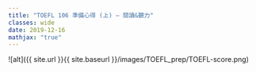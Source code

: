```yaml
---
title: "TOEFL 106 準備心得 (上) — 閱讀&聽力"
classes: wide
date: 2019-12-16
mathjax: "true"
---
```


![alt]({{ site.url }}{{ site.baseurl }}/images/TOEFL_prep/TOEFL-score.png)
